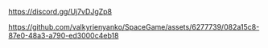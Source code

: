 https://discord.gg/Uj7vDJgZp8

https://github.com/valkyrienyanko/SpaceGame/assets/6277739/082a15c8-87e0-48a3-a790-ed3000c4eb18
